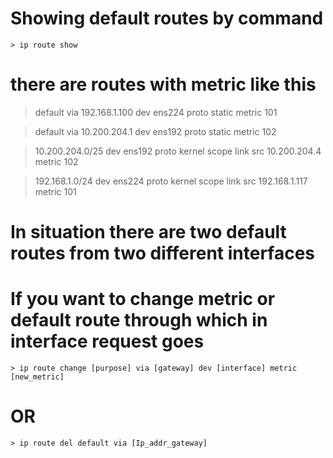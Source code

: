# Showing default routes by command
    > ip route show 
# there are routes with metric like this
 >  default via 192.168.1.100 dev ens224 proto static metric 101

 >  default via 10.200.204.1 dev ens192 proto static metric 102

 >  10.200.204.0/25 dev ens192 proto kernel scope link src 10.200.204.4 metric 102

 >  192.168.1.0/24 dev ens224 proto kernel scope link src 192.168.1.117 metric 101

# In situation there are two default routes from two different interfaces
# If you want to change metric or default route through which in interface request goes
    > ip route change [purpose] via [gateway] dev [interface] metric [new_metric]
# OR
    > ip route del default via [Ip_addr_gateway]
